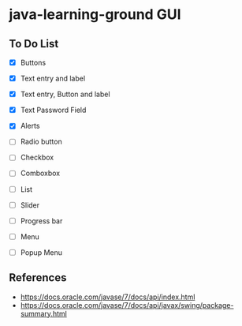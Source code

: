 # java-learning-ground GUI

## To Do List

- [x] Buttons
- [x] Text entry and label
- [x] Text entry, Button and label
- [x] Text Password Field
- [x] Alerts
- [ ] Radio button
- [ ] Checkbox
- [ ] Comboxbox
- [ ] List
- [ ] Slider
- [ ] Progress bar
- [ ] Menu
- [ ] Popup Menu


## References
- https://docs.oracle.com/javase/7/docs/api/index.html
- https://docs.oracle.com/javase/7/docs/api/javax/swing/package-summary.html
